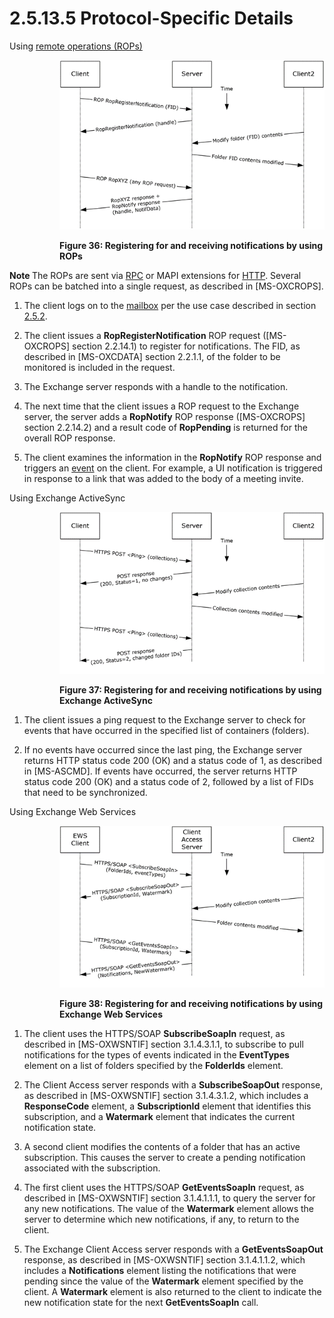 <html dir="LTR" xmlns:mshelp="http://msdn.microsoft.com/mshelp" xmlns:ddue="http://ddue.schemas.microsoft.com/authoring/2003/5" xmlns:xlink="http://www.w3.org/1999/xlink" xmlns:tool="http://www.microsoft.com/tooltip">
    <head>
        <meta http-equiv="Content-Type" content="text/html; CHARSET=utf-8"></meta>
        <meta name="save" content="history"></meta>
        <title>2.5.13.5 Protocol-Specific Details</title>
        <xml>
            <mshelp:toctitle title="2.5.13.5 Protocol-Specific Details"></mshelp:toctitle>
            <mshelp:rltitle title="[MS-OXPROTO]: Protocol-Specific Details"></mshelp:rltitle>
            <mshelp:keyword index="A" term="21af4f7a-bc8e-41f5-ba50-f74a80b55183"></mshelp:keyword>
            <mshelp:attr name="DCSext.ContentType" value="open specification"></mshelp:attr>
            <mshelp:attr name="AssetID" value="21af4f7a-bc8e-41f5-ba50-f74a80b55183"></mshelp:attr>
            <mshelp:attr name="TopicType" value="kbRef"></mshelp:attr>
            <mshelp:attr name="DCSext.Title" value="[MS-OXPROTO]: Protocol-Specific Details" />
        </xml>
    </head>
    <body>
        <div id="header">
            <h1 class="heading">2.5.13.5 Protocol-Specific Details</h1>
        </div>
        <div id="mainSection">
            <div id="mainBody">
                <div id="allHistory" class="saveHistory"></div>
                <div id="sectionSection0" class="section" name="collapseableSection">
                    

<p>Using <a href="f888c37a-d994-4b91-96a5-e88cfbd66bd6.htm#gt_3369fdd6-36f8-4a62-9cd7-2738ffb5048f">remote
operations (ROPs)</a></p>

<dl>
<dd>
<dl>
<dd>
<p><img id="MS-OXPROTO_pict474b4c3d-7ad7-45a5-a97b-088ef066ac11.png" src="MS-OXPROTO_files/image036.png" alt="Registering for and receiving notifications by using ROPs" title="Registering for and receiving notifications by using ROPs"></p>
</dd>
<dd>
<p><b>Figure 36: Registering for and
receiving notifications by using ROPs</b></p>
</dd></dl></dd></dl>



<p><b>Note  </b>The ROPs are sent via <a href="f888c37a-d994-4b91-96a5-e88cfbd66bd6.htm#gt_8a7f6700-8311-45bc-af10-82e10accd331">RPC</a> or MAPI extensions for <a href="f888c37a-d994-4b91-96a5-e88cfbd66bd6.htm#gt_d72f1494-4917-4e9e-a9fd-b8f1b2758dcd">HTTP</a>. Several ROPs can be
batched into a single request, as described in <mshelp:link keywords="13af6911-27e5-4aa0-bb75-637b02d4f2ef" tabindex="0">[MS-OXCROPS]</mshelp:link>.</p>

<ol><li><p><span>    </span>The client logs
on to the <a href="f888c37a-d994-4b91-96a5-e88cfbd66bd6.htm#gt_d3ad0e15-adc9-4174-bacf-d929b57278b3">mailbox</a> per
the use case described in section <a href="073b1877-3b61-4cbe-bd4e-8e158a1a8795.htm">2.5.2</a>.</p>

</li><li><p><span>    </span>The client issues
a <b>RopRegisterNotification</b> ROP request ([MS-OXCROPS] section <mshelp:link keywords="4eeb51bf-c574-40cb-a3d8-8604c4f7b52b" tabindex="0">2.2.14.1</mshelp:link>)
to register for notifications. The FID, as described in <mshelp:link keywords="1afa0cd9-b1a0-4520-b623-bf15030af5d8" tabindex="0">[MS-OXCDATA]</mshelp:link>
section <mshelp:link keywords="1c934e18-441b-4c47-9de0-eb34ffea47e3" tabindex="0">2.2.1.1</mshelp:link>,
of the folder to be monitored is included in the request.</p>

</li><li><p><span>    </span>The Exchange
server responds with a handle to the notification.</p>

</li><li><p><span>    </span>The next time
that the client issues a ROP request to the Exchange server, the server adds a <b>RopNotify</b>
ROP response ([MS-OXCROPS] section <mshelp:link keywords="53529946-12bb-4bbc-a969-9878354f239d" tabindex="0">2.2.14.2</mshelp:link>)
and a result code of <b>RopPending</b> is returned for the overall ROP
response.</p>

</li><li><p><span>    </span>The client
examines the information in the <b>RopNotify</b> ROP response and triggers an <a href="f888c37a-d994-4b91-96a5-e88cfbd66bd6.htm#gt_472f97f2-82ec-4623-8e46-d348a7984967">event</a> on the client. For
example, a UI notification is triggered in response to a link that was added to
the body of a meeting invite.</p>

</li></ol><p>Using Exchange ActiveSync</p>

<dl>
<dd>
<dl>
<dd>
<p><img id="MS-OXPROTO_pictdd8be337-5581-4c11-b7e3-d8090c9ac678.png" src="MS-OXPROTO_files/image037.png" alt="Registering for and receiving notifications by using Exchange ActiveSync" title="Registering for and receiving notifications by using Exchange ActiveSync"></p>
</dd>
<dd>
<p><b>Figure 37: Registering for and
receiving notifications by using Exchange ActiveSync</b></p>
</dd></dl></dd></dl>



<ol><li><p><span>    </span>The client
issues a ping request to the Exchange server to check for events that have
occurred in the specified list of containers (folders).</p>

</li><li><p><span>    </span>If no events
have occurred since the last ping, the Exchange server returns HTTP status code
200 (OK) and a status code of 1, as described in <mshelp:link keywords="1a3490f1-afe1-418a-aa92-6f630036d65a" tabindex="0">[MS-ASCMD]</mshelp:link>.
If events have occurred, the server returns HTTP status code 200 (OK) and a
status code of 2, followed by a list of FIDs that need to be synchronized.</p>

</li></ol><p>Using Exchange Web Services</p>

<dl>
<dd>
<dl>
<dd>
<p><img id="MS-OXPROTO_pictd5b1bada-dcff-40a5-bf60-64bf810f181a.png" src="MS-OXPROTO_files/image038.png" alt="Registering for and receiving notifications by using Exchange Web Services" title="Registering for and receiving notifications by using Exchange Web Services"></p>
</dd>
<dd>
<p><b>Figure 38: Registering for and
receiving notifications by using Exchange Web Services</b></p>
</dd></dl></dd></dl>



<ol><li><p><span>    </span>The client uses
the HTTPS/SOAP <b>SubscribeSoapIn</b> request, as described in <mshelp:link keywords="fcc4a799-daf0-4fdf-be8f-ae0aa39ae6a9" tabindex="0">[MS-OXWSNTIF]</mshelp:link>
section <mshelp:link keywords="b66f6b72-eb62-4b1e-852c-e59ab0067018" tabindex="0">3.1.4.3.1.1</mshelp:link>,
to subscribe to pull notifications for the types of events indicated in the <b>EventTypes</b>
element on a list of folders specified by the <b>FolderIds</b> element.</p>

</li><li><p><span>    </span>The Client
Access server responds with a <b>SubscribeSoapOut</b> response, as described in
[MS-OXWSNTIF] section <mshelp:link keywords="2e54b29e-3dac-423b-93c1-375a27e9288b" tabindex="0">3.1.4.3.1.2</mshelp:link>,
which includes a <b>ResponseCode</b> element, a <b>SubscriptionId</b> element
that identifies this subscription, and a <b>Watermark</b> element that
indicates the current notification state.</p>

</li><li><p><span>    </span>A second client
modifies the contents of a folder that has an active subscription. This causes
the server to create a pending notification associated with the subscription.</p>

</li><li><p><span>    </span>The first client
uses the HTTPS/SOAP <b>GetEventsSoapIn</b> request, as described in
[MS-OXWSNTIF] section <mshelp:link keywords="7d41da9f-a63b-4c59-ba37-d05b24e51738" tabindex="0">3.1.4.1.1.1</mshelp:link>,
to query the server for any new notifications. The value of the <b>Watermark</b>
element allows the server to determine which new notifications, if any, to
return to the client.</p>

</li><li><p><span>    </span>The Exchange
Client Access server responds with a <b>GetEventsSoapOut</b> response, as
described in [MS-OXWSNTIF] section <mshelp:link keywords="bbd52909-d6fa-4a13-bb9f-fff11ae72e6b" tabindex="0">3.1.4.1.1.2</mshelp:link>,
which includes a <b>Notifications</b> element listing the notifications that
were pending since the value of the <b>Watermark</b> element specified by the
client. A <b>Watermark</b> element is also returned to the client to indicate
the new notification state for the next <b>GetEventsSoapIn</b> call.</p>

</li></ol>
                </div>
            </div>
        </div>
    </body>
</html>